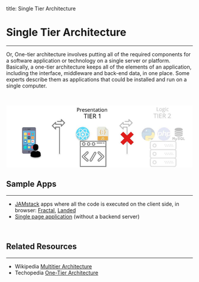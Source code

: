 title:  Single Tier Architecture

# Single Tier Architecture
---

Or, One-tier architecture involves putting all of the required components for a software application or technology on a single server or platform.
Basically, a one-tier architecture keeps all of the elements of an application, including the interface, middleware and back-end data, in one place.
Some experts describe them as applications that could be installed and run on a single computer. 

<br />

![Single Tier architecture](https://raw.githubusercontent.com/app-generator/static/master/docs/single-tier-architecture.jpg)

## Sample Apps  
---

- [JAMstack](/what-is/jamstack) apps where all the code is executed on the client side, in browser: [Fractal](https://appseed.us/apps/jamstack/html5up-fractal), [Landed](https://appseed.us/apps/jamstack/html5up-landed)
- [Single page application](https://en.wikipedia.org/wiki/Single-page_application) (without a backend server)

<br />

## Related Resources
---

- Wikipedia [Multitier Architecture](https://en.wikipedia.org/wiki/Multitier_architecture)
- Techopedia [One-Tier Architecture](https://www.techopedia.com/definition/17374/one-tier-architecture) 
